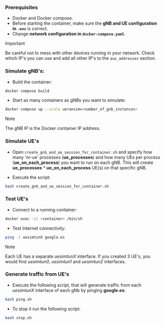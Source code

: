 ### Prerequisites

- Docker and Docker compose.
- Before starting the container, make sure the <b>gNB and UE configuration in `.env`</b> is correct.
- Change <b>network configuration in `docker-compose.yaml`</b>.
> [!IMPORTANT]
> Be careful not to mess with other devices running in your network.
> Check which IP's you can use and add all other IP's to the `aux_addresses` section.

### Simulate gNB's: 

- Build the container:

```bash
docker compose build
```

- Start as many containers as gNBs you want to simulate:

```bash
docker compose up --scale ueransim=<number_of_gnb_instances>
```

> [!NOTE]
> The gNB IP is the Docker container IP address.

### Simulate UE's

- Open `create_gnb_and_ue_session_for_container.sh` and specify how many 'nr-ue' processes (<b>ue_processes</b>) and how many UEs per process (<b>ue_on_each_process</b>) you want to run on each gNB. This will create <b>ue_processes</b> * <b>ue_on_each_process</b> UE(s) on that specific gNB.

- Execute the script:
  
```bash
bash create_gnb_and_ue_session_for_container.sh
```

### Test UE's

- Connect to a running container:

```bash
docker exec -it <container> /bin/sh
```

- Test Internet connectivity:

```bash
ping -I uesimtunX google.es
```

> [!NOTE]
> Each UE has a separate <i>uesimtunX</i> interface. If you created 3 UE's, you would find <i>uesimtun0</i>, <i>uesimtun1</i> and <i>uesimtun2</i> interfaces.

### Generate traffic from UE's

- Execute the following script, that will generate traffic from each <i>uesimtunX</i> interface of each gNb by pinging <b>google.es</b>:

```bash
bash ping.sh
```

- To stop it run the following script:

```bash
bash stop.sh
```
